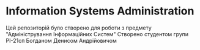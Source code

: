 # Information Systems Administration

Цей репозиторій було створено для роботи з предмету "Адміністрування Інформаційних Систем"
Створено студентом групи РІ-21сп Богданом Денисом Андрійовичом